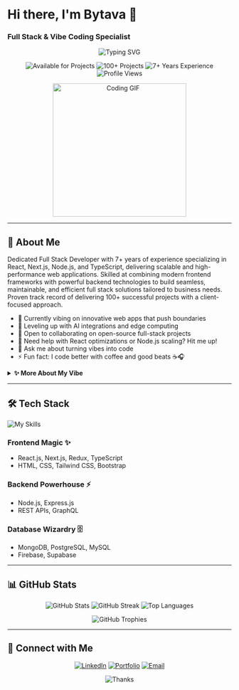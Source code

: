 # Hi there, I'm Bytava 👋

### Full Stack & Vibe Coding Specialist

<p align="center">
  <img src="https://readme-typing-svg.herokuapp.com?font=Fira+Code&weight=600&size=28&pause=1000&color=4CAF50&center=true&vCenter=true&width=600&lines=Building+Seamless+Web+Experiences;7%2B+Years+of+Full+Stack+Magic;React%2C+Next.js%2C+Node.js+Expert;Delivering+Scalable+Solutions+with+Vibe" alt="Typing SVG" />
</p>

<p align="center">
  <img src="https://img.shields.io/badge/Status-Available%20for%20Projects-brightgreen?style=for-the-badge&logo=code" alt="Available for Projects">
  <img src="https://img.shields.io/badge/Projects-100%2B%20Delivered-blueviolet?style=for-the-badge&logo=rocket" alt="100+ Projects">
  <img src="https://img.shields.io/badge/Experience-7%2B%20Years-orange?style=for-the-badge&logo=clock" alt="7+ Years Experience">
  <img src="https://komarev.com/ghpvc/?username=Bytava&label=Profile%20views&color=0e75b6&style=for-the-badge" alt="Profile Views" />
</p>

<p align="center">
  <img src="https://media.giphy.com/media/13HBDT4QSTpveU/giphy.gif" width="300" alt="Coding GIF">
</p>

---

## 🌟 About Me

Dedicated Full Stack Developer with 7+ years of experience specializing in React, Next.js, Node.js, and TypeScript, delivering scalable and high-performance web applications. Skilled at combining modern frontend frameworks with powerful backend technologies to build seamless, maintainable, and efficient full stack solutions tailored to business needs. Proven track record of delivering 100+ successful projects with a client-focused approach.

- 🔭 Currently vibing on innovative web apps that push boundaries
- 🌱 Leveling up with AI integrations and edge computing
- 👯 Open to collaborating on open-source full-stack projects
- 🤔 Need help with React optimizations or Node.js scaling? Hit me up!
- 💬 Ask me about turning vibes into code
- ⚡ Fun fact: I code better with coffee and good beats ☕🎧

<details>
  <summary><b>✨ More About My Vibe</b></summary>
  <p>I believe in "Vibe Coding" – where code isn't just functional, it's an experience. Let's create something epic together! 🚀</p>
</details>

---

## 🛠️ Tech Stack

![My Skills](https://skillicons.dev/icons?i=react,nextjs,redux,ts,html,css,tailwind,bootstrap,nodejs,express,graphql,mongodb,postgres,mysql,firebase)

### Frontend Magic ✨
- React.js, Next.js, Redux, TypeScript
- HTML, CSS, Tailwind CSS, Bootstrap

### Backend Powerhouse ⚡
- Node.js, Express.js
- REST APIs, GraphQL

### Database Wizardry 🗄️
- MongoDB, PostgreSQL, MySQL
- Firebase, Supabase

---

## 📊 GitHub Stats

<p align="center">
  <img src="https://github-readme-stats.vercel.app/api?username=Bytava&theme=radical&hide_border=true&include_all_commits=true&count_private=true" alt="GitHub Stats" />
  <img src="https://github-readme-streak-stats.herokuapp.com/?user=Bytava&theme=radical&hide_border=true" alt="GitHub Streak" />
  <img src="https://github-readme-stats.vercel.app/api/top-langs/?username=Bytava&theme=radical&hide_border=true&include_all_commits=true&count_private=true&layout=compact" alt="Top Languages" />
</p>

<p align="center">
  <img src="https://github-profile-trophy.vercel.app/?username=Bytava&theme=radical&no-frame=true&margin-w=15&margin-h=15" alt="GitHub Trophies" />
</p>

---

## 🔗 Connect with Me

<p align="center">
  <a href="https://linkedin.com/in/YOUR_LINKEDIN" target="_blank"><img src="https://img.shields.io/badge/LinkedIn-0077B5?style=for-the-badge&logo=linkedin&logoColor=white" alt="LinkedIn"></a>
  <a href="https://yourwebsite.com" target="_blank"><img src="https://img.shields.io/badge/Portfolio-FF4088?style=for-the-badge&logo=google-chrome&logoColor=white" alt="Portfolio"></a>
  <a href="mailto:your.email@example.com"><img src="https://img.shields.io/badge/Email-D14836?style=for-the-badge&logo=gmail&logoColor=white" alt="Email"></a>
</p>

<p align="center">
  <img src="https://img.shields.io/badge/Thanks%20for%20Visiting-💖-pink?style=for-the-badge" alt="Thanks">
</p>
